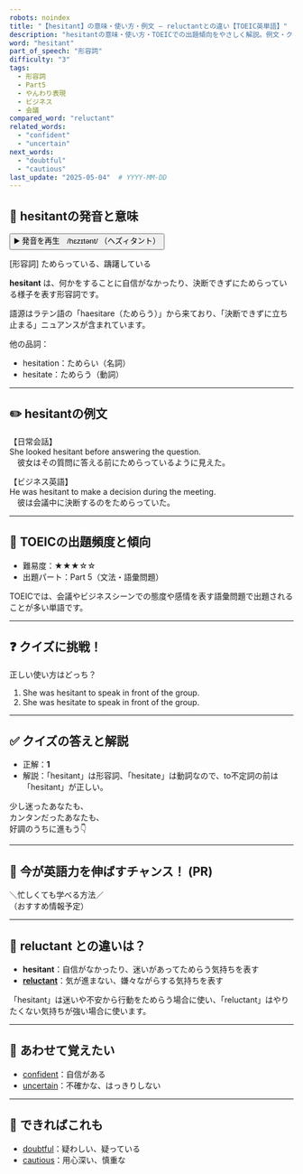 ```yaml
---
robots: noindex
title: "【hesitant】の意味・使い方・例文 ― reluctantとの違い【TOEIC英単語】"
description: "hesitantの意味・使い方・TOEICでの出題傾向をやさしく解説。例文・クイズ付きでreluctantとの違いもわかりやすく学べます。"
word: "hesitant"
part_of_speech: "形容詞"
difficulty: "3"
tags:
  - 形容詞
  - Part5
  - やんわり表現
  - ビジネス
  - 会議
compared_word: "reluctant"
related_words:
  - "confident"
  - "uncertain"
next_words:
  - "doubtful"
  - "cautious"
last_update: "2025-05-04"  # YYYY-MM-DD
---
```


## 🔰 hesitantの発音と意味

<button class="play-audio" onclick="playTTS('hesitant')">
  <span class="play-audio-main">
    ▶️ 発音を再生　/hɛzɪtənt/
  </span>
  <span class="play-audio-sub">
    （ヘズィタント）
  </span>
</button>

[形容詞] ためらっている、躊躇している

**hesitant** は、何かをすることに自信がなかったり、決断できずにためらっている様子を表す形容詞です。

語源はラテン語の「haesitare（ためらう）」から来ており、「決断できずに立ち止まる」ニュアンスが含まれています。

他の品詞：  
- hesitation：ためらい（名詞）
- hesitate：ためらう（動詞）

---

## ✏️ hesitantの例文

【日常会話】  
She looked hesitant before answering the question.  
　彼女はその質問に答える前にためらっているように見えた。

【ビジネス英語】  
He was hesitant to make a decision during the meeting.  
　彼は会議中に決断するのをためらっていた。

---

## 🎯 TOEICの出題頻度と傾向

- 難易度：★★★☆☆
- 出題パート：Part 5（文法・語彙問題）

TOEICでは、会議やビジネスシーンでの態度や感情を表す語彙問題で出題されることが多い単語です。

---

## ❓ クイズに挑戦！

正しい使い方はどっち？

1. She was hesitant to speak in front of the group.  
2. She was hesitate to speak in front of the group.

---

## ✅ クイズの答えと解説

- 正解：**1**
- 解説：「hesitant」は形容詞、「hesitate」は動詞なので、to不定詞の前は「hesitant」が正しい。

少し迷ったあなたも、  
カンタンだったあなたも、  
好調のうちに進もう👇️

---

## 🚀 今が英語力を伸ばすチャンス！ (PR)

<div class="info-center">
＼忙しくても学べる方法／<br>  
（おすすめ情報予定）
</div>

---

## 🤔  reluctant との違いは？

- **hesitant**：自信がなかったり、迷いがあってためらう気持ちを表す
- **[reluctant](/reluctant)**：気が進まない、嫌々ながらする気持ちを表す

「hesitant」は迷いや不安から行動をためらう場合に使い、「reluctant」はやりたくない気持ちが強い場合に使います。

---

## 🧩 あわせて覚えたい

- [confident](/confident)：自信がある
- [uncertain](/uncertain)：不確かな、はっきりしない

---

## 📖 できればこれも

- [doubtful](/doubtful)：疑わしい、疑っている
- [cautious](/cautious)：用心深い、慎重な

<!-- cvid: aid30_bid30 -->
